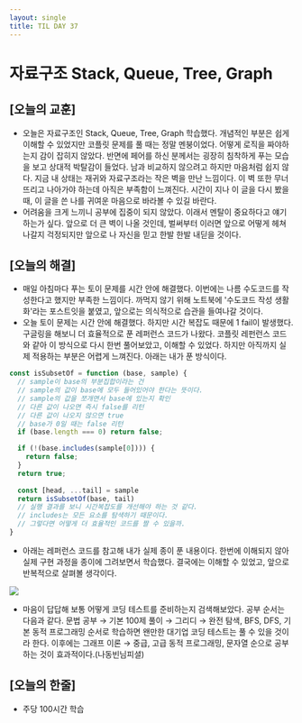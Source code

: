 ```yaml
---
layout: single
title: TIL DAY 37
---
```

# 자료구조 Stack, Queue, Tree, Graph

## [오늘의 교훈]

- 오늘은 자료구조인 Stack, Queue, Tree, Graph 학습했다. 개념적인 부분은 쉽게 이해할 수 있었지만 코플릿 문제를 풀 때는 정말 멘붕이었다. 어떻게 로직을 짜야하는지 감이 잡히지 않았다. 반면에 페어를 하신 분께서는 굉장히 침착하게 푸는 모습을 보고 상대적 박탈감이 들었다. 남과 비교하지 않으려고 하지만 마음처럼 쉽지 않다. 지금 내 상태는 재귀와 자료구조라는 작은 벽을 만난 느낌이다. 이 벽 또한 무너뜨리고 나아가야 하는데 아직은 부족함이 느껴진다. 시간이 지나 이 글을 다시 봤을 때, 이 글을 쓴 나를 귀여운 마음으로 바라볼 수 있길 바란다.
- 어려움을 크게 느끼니 공부에 집중이 되지 않았다. 이래서 멘탈이 중요하다고 얘기하는가 싶다. 앞으로 더 큰 벽이 나올 것인데, 벌써부터 이러면 앞으로 어떻게 헤쳐나갈지 걱정되지만 앞으로 나 자신을 믿고 한발 한발 내딛을 것이다.

## [오늘의 해결]

- 매일 아침마다 푸는 토이 문제를 시간 안에 해결했다. 이번에는 나름 수도코드를 작성한다고 했지만 부족한 느낌이다. 까먹지 않기 위해 노트북에 '수도코드 작성 생활화'라는 포스트잇을 붙였고, 앞으로는 의식적으로 습관을 들여나갈 것이다.
- 오늘 토이 문제는 시간 안에 해결했다. 하지만 시간 복잡도 때문에 1 fail이 발생했다. 구글링을 해보니 더 효율적으로 푼 레퍼런스 코드가 나왔다. 코플릿 레펀런스 코드와 같아 이 방식으로 다시 한번 풀어보았고, 이해할 수 있었다. 하지만 아직까지 실제 적용하는 부분은 어렵게 느껴진다. 아래는 내가 푼 방식이다.

```jsx
const isSubsetOf = function (base, sample) {  
  // sample이 base의 부분집합이라는 건
  // sample의 값이 base에 모두 들어있어야 한다는 뜻이다.
  // sample의 값을 쪼개면서 base에 있는지 확인
  // 다른 값이 나오면 즉시 false를 리턴
  // 다른 값이 나오지 않으면 true
  // base가 0일 때는 false 리턴
  if (base.length === 0) return false;

  if (!(base.includes(sample[0]))) {
    return false;
  }
  return true;
  
  const [head, ...tail] = sample
  return isSubsetOf(base, tail)
  // 실행 결과를 보니 시간복잡도를 개선해야 하는 것 같다.
  // includes는 모든 요소를 탐색하기 때문이다.
  // 그렇다면 어떻게 더 효율적인 코드를 짤 수 있을까.
}
```

- 아래는 레퍼런스 코드를 참고해 내가 실제 종이 푼 내용이다. 한번에 이해되지 않아 실제 구현 과정을 종이에 그려보면서 학습했다. 결국에는 이해할 수 있었고, 앞으로 반복적으로 살펴볼 생각이다.

![](..assets/images/pratice.jpeg)

- 마음이 답답해 보통 어떻게 코딩 테스트를 준비하는지 검색해보았다. 공부 순서는 다음과 같다. 문법 공부 → 기본 100제 풀이 → 그리디 → 완전 탐색, BFS, DFS, 기본 동적 프로그래밍 순서로 학습하면 왠만한 대기업 코딩 테스트는 풀 수 있을 것이라 한다. 이후에는 그래프 이론 → 중급, 고급 동적 프로그래밍, 문자열 순으로 공부하는 것이 효과적이다.(나동빈님피셜)

## [오늘의 한줄]

- 주당 100시간 학습
